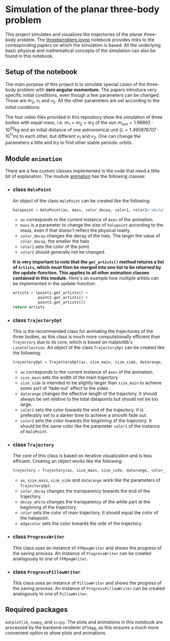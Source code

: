 # Simulation of the planar three-body problem
This project simulates and visualizes the trajectories of the planar three-body problem. The [threebproblem.ipynp](https://github.com/dantona02/projects/blob/main/threebproblem.ipynb) notebook provides links to the corresponding papers on which the simulation is based.
All the underlying basic physical and mathematical concepts of the simulation can also be found in this notebook.

## Setup of the notebook
The main purpose of this project is to simulate special cases of the three-body problem with **zero angular momentum**. The papers introduce very specific initial conditions, even though a few parameters can be changed. Those are $m_3$, $v_1$ and $v_2$. All the other parameters are set according to the initial conditions.

The four video files provided in this repository show the simulation of three bodies with equal mass, i.e. $m_1=m_2=m_3$ of the sun $m_{\text{sun}}=1.98892\cdot10^{30}\text{kg}$ and an initial distance of one astronomical unit ($L=1.495978707\cdot10^{11}\text{m}$) to each other, but different $v_1$ and $v_2$.
One can change the parameters a little and try to find other stable periodic orbits.

## Module `animation`
There are a few custom classes implemented in the code that need a little bit of explanation. The module [animation](https://github.com/dantona02/projects/blob/main/animation.py) has the following classes:
- ### class `HaloPoint`
  An object of the class `HaloPoint` can be created like the following:
  ```python
  halopoint = HaloPoint(ax, mass, color_decay, color1, color2='white')
  ```
  - `ax` corresponds to the current instance of `Axes` of the animation.
  - `mass` is a parameter to change the size of `halopoint` according to the mass, even if that doesn't reflect the physical reality.
  - `color_decay` changes the decay of the halo. The larger the value of `color_decay`, the smaller the halo.
  - `color1` sets the color of the point.
  - `color2` should generally not be changed.
    
  **It is very important to note that the `get_artists()` method returns a list of `Artists`, which must then be merged into one list to be returned by the update-function.
    This applies to all other animation classes contained in this module.**
    Here's an example how multiple artists can be implemented in the update-function:
    ```python
    artists = (point1.get_artists() +
               point2.get_artists() +
               point3.get_artists())
    return artists
    ```
- ### class `TrajectoryOpt`
  This is the recommended class for animating the trajectories of the three bodies, as this class is much more computationally efficient than `Trajectory` due to its core, which is based on matplotlib's `LineCollection`.
  An object of the class `TrajectoryOpt` can be created like the following:
  ```python
  trajectoryOpt = TrajectoryOpt(ax, size_main, size_side, datarange, color1, color2)
  ```
  - `ax` corresponds to the current instance of `Axes` of the animation.
  - `size_main` sets the width of the main trajectory.
  - `size_side` is intended to be slightly larger than `size_main` to achieve some sort of 'fade-out' effect to the sides.
  - `datarange` changes the effective length of the trajectory. It should always be set relative to the total datapoints but should not be too large.
  - `color1` sets the color towards the end of the trajectory. It is preferably set to a darker tone to achieve a smooth fade out.
  - `color2` sets the color towards the beginning of the trajectory. It should be the same color like the parameter `color1` of the instance of `HaloPoint`.
- ### class `Trajectory`
  The core of this class is based on iterative visualization and is less efficient. Creating an object works like the following:
  ```python
  trajectory = Trajectory(ax, size_main, size_side, datarange, color_decay, decay_white, color, edgecolor)
  ```
  - `ax`, `size_main`, `size_side` and `datarange` work like the parameters of `TrajectoryOpt`.
  - `color_decay` changes the transparency towards the end of the trajectory.
  - `decay_white` changes the transparency of the white part at the beginning of the trajectory.
  - `color` sets the color of main trajectory. It should equal the color of the halopoint.
  - `edgecolor` sets the color towards the side of the trajectory.
- ### class `ProgressWriter`
  This class uses an instance of `FFMpegWriter` and shows the progress of the saving process. An instance of `ProgressWriter` can be created analogously to one of `FFMpegWriter`.
- ### class `ProgressPillowWriter`
  This class uses an instance of `PillowWriter` and shows the progress of the saving process. An instance of `ProgressPillowWriter` can be created analogously to one of `PillowWriter`.

## Required packages
`matplotlib`, `numpy`, and `scipy`. The plots and animations in this notebook are processed by the backend-renderer `QT5Agg`, as this ensures a much more convenient option to show plots and animations.
